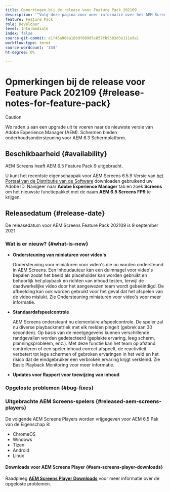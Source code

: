 ```yaml
---
title: Opmerkingen bij de release voor Feature Pack 202109
description: '"Volg deze pagina voor meer informatie over het AEM Screens Feature Pack 202105, uitgebracht op 22 september 2021."'
feature: Feature Pack
role: Developer
level: Intermediate
index: false
source-git-commit: e1f46a908a10bdf08985c857fb9302d3e111e9a1
workflow-type: tm+mt
source-wordcount: '334'
ht-degree: 0%

---
```


# Opmerkingen bij de release voor Feature Pack 202109 {#release-notes-for-feature-pack}

>[!CAUTION]
>We raden u aan een upgrade uit te voeren naar de nieuwste versie van Adobe Experience Manager (AEM). Schermen bieden onderhoudsondersteuning voor AEM 6.3 Schermplatform.

## Beschikbaarheid {#availability}

AEM Screens heeft AEM 6.5 Feature Pack 9 uitgebracht.

U kunt het recentste eigenschappak voor AEM Screens 6.5.9 Versie van [het Portaal van de Distributie van de Software](https://experience.adobe.com/#/downloads/content/software-distribution/en/aem.html) downloaden gebruikend uw Adobe ID. Navigeer naar **Adobe Experience Manager** tab en zoek **Screens** om het nieuwste functiepakket met de naam **AEM 6.5 Screens FP9** te krijgen.

## Releasedatum {#release-date}

De releasedatum voor AEM Screens Feature Pack 202109 is 9 september 2021.

### Wat is er nieuw? {#what-is-new}

* **Ondersteuning van miniaturen voor video&#39;s**

   Ondersteuning voor miniaturen voor video&#39;s die nu worden ondersteund in AEM Screens. Een inhoudauteur kan een duimnagel voor video&#39;s bepalen zodat het beeld als placeholder kan worden gebruikt en behoorlijk het playback en richten van inhoud testen, terwijl de daadwerkelijke video door het aangewezen team wordt gebeëindigd. De afbeelding kan ook worden gebruikt voor het geval dat het afspelen van de video mislukt.
Zie Ondersteuning miniaturen voor video&#39;s voor meer informatie.

* **Standaardafspeelcontrole**

   AEM Screens ondersteunt nu elementaire afspeelcontrole. De speler zal nu diverse playbackmetriek met elk melden pingelt (gebrek aan 30 seconden). Op basis van de meetgegevens kunnen verschillende randgevallen worden gedetecteerd (geplakte ervaring, leeg scherm, planningsprobleem, enz.). Met deze functie kan het team op afstand controleren of een speler inhoud correct afspeelt, de reactiviteit verbetert tot lege schermen of gebroken ervaringen in het veld en het risico dat de eindgebruiker een verbroken ervaring krijgt verkleind.
Zie Basic Playback Monitoring voor meer informatie.

* **Updates voor Rapport voor toewijzing van inhoud**



### Opgeloste problemen {#bug-fixes}



### Uitgebrachte AEM Screens-spelers {#released-aem-screens-players}

De volgende AEM Screens Players worden vrijgegeven voor AEM 6.5 Pak van de Eigenschap 8:

* ChromeOS
* Windows
* Tizen
* Android
* Linux

#### Downloads voor AEM Screens Player  {#aem-screens-player-downloads}

Raadpleeg **[AEM Screens Player Downloads](https://download.macromedia.com/screens/index.html)** voor meer informatie over de opgeloste problemen.
